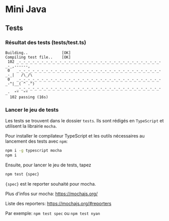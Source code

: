 # Mini Java

## Tests

### Résultat des tests (tests/test.ts)

```text
Building..               [OK]
Compiling test file..    [OK]
 102 _-_-_-_-_-_-_-_-_-_-_-_-_-_-_-_-_-_-_-_-_-_-_-_-_-_-_-_-_-_-_-_-_-_,------,
 0   _-_-_-_-_-_-_-_-_-_-_-_-_-_-_-_-_-_-_-_-_-_-_-_-_-_-_-_-_-_-_-_-_-_|   /\_/\ 
 0   _-_-_-_-_-_-_-_-_-_-_-_-_-_-_-_-_-_-_-_-_-_-_-_-_-_-_-_-_-_-_-_-_-^|__( ^ .^) 
     _-_-_-_-_-_-_-_-_-_-_-_-_-_-_-_-_-_-_-_-_-_-_-_-_-_-_-_-_-_-_-_-_-  ""  "" 
  102 passing (16s)
```

### Lancer le jeu de tests

Les tests se trouvent dans le dossier `tests`. Ils sont rédigés en `TypeScript` et utilisent la librairie `mocha`.

Pour installer le compilateur TypeScript et les outils nécessaires au lancement des tests avec `npm`:

```bash
npm i -g typescript mocha
npm i
```

Ensuite, pour lancer le jeu de tests, tapez

```bash
npm test {spec}
```

`{spec}` est le reporter souhaité pour mocha.


Plus d'infos sur mocha: https://mochajs.org/

Liste des reporters: https://mochajs.org/#reporters

Par exemple: `npm test spec` ou `npm test nyan`